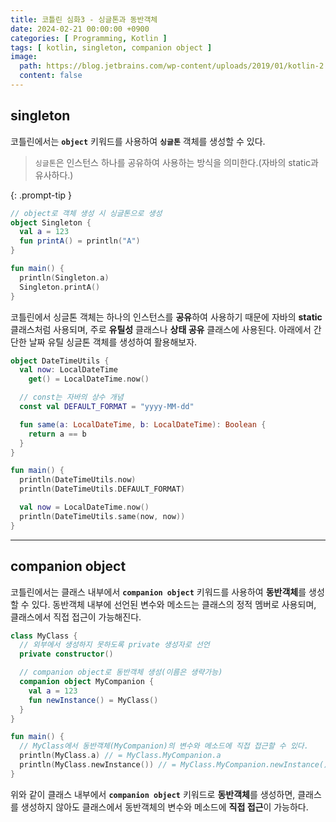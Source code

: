 ```yaml
---
title: 코틀린 심화3 - 싱글톤과 동반객체
date: 2024-02-21 00:00:00 +0900
categories: [ Programming, Kotlin ]
tags: [ kotlin, singleton, companion object ]
image:
  path: https://blog.jetbrains.com/wp-content/uploads/2019/01/kotlin-2.svg
  content: false
---
```


## singleton

코틀린에서는 **`object`** 키워드를 사용하여 **`싱글톤`** 객체를 생성할 수 있다.
> `싱글톤`은 인스턴스 하나를 공유하여 사용하는 방식을 의미한다.(자바의 static과 유사하다.)
>
{: .prompt-tip }

```kotlin
// object로 객체 생성 시 싱글톤으로 생성
object Singleton {
  val a = 123
  fun printA() = println("A")
}

fun main() {
  println(Singleton.a)
  Singleton.printA()
}
```

코틀린에서 싱글톤 객체는 하나의 인스턴스를 **공유**하여 사용하기 때문에 자바의 **static** 클래스처럼 사용되며, 주로 **유틸성** 클래스나 **상태 공유** 클래스에 사용된다.
아래에서 간단한 날짜 유틸 싱글톤 객체를 생성하여 활용해보자.

```kotlin
object DateTimeUtils {
  val now: LocalDateTime
    get() = LocalDateTime.now()

  // const는 자바의 상수 개념
  const val DEFAULT_FORMAT = "yyyy-MM-dd"

  fun same(a: LocalDateTime, b: LocalDateTime): Boolean {
    return a == b
  }
}

fun main() {
  println(DateTimeUtils.now)
  println(DateTimeUtils.DEFAULT_FORMAT)

  val now = LocalDateTime.now()
  println(DateTimeUtils.same(now, now))
}
```

---

## companion object

코틀린에서는 클래스 내부에서 **`companion object`** 키워드를 사용하여 **동반객체**를 생성할 수 있다.
동반객체 내부에 선언된 변수와 메소드는 클래스의 정적 멤버로 사용되며, 클래스에서 직접 접근이 가능해진다.

```kotlin
class MyClass {
  // 외부에서 생성하지 못하도록 private 생성자로 선언
  private constructor()

  // companion object로 동반객체 생성(이름은 생략가능)
  companion object MyCompanion {
    val a = 123
    fun newInstance() = MyClass()
  }
}

fun main() {
  // MyClass에서 동반객체(MyCompanion)의 변수와 메소드에 직접 접근할 수 있다.
  println(MyClass.a) // = MyClass.MyCompanion.a
  println(MyClass.newInstance()) // = MyClass.MyCompanion.newInstance()
}
```

위와 같이 클래스 내부에서 **`companion object`** 키워드로 **동반객체**를 생성하면, 클래스를 생성하지 않아도 클래스에서 동반객체의 변수와 메소드에 **직접 접근**이 가능하다. 
